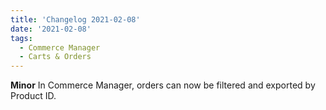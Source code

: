 ```yaml
---
title: 'Changelog 2021-02-08'
date: '2021-02-08'
tags:
  - Commerce Manager
  - Carts & Orders
---
```

**Minor** In Commerce Manager, orders can now be filtered and exported by Product ID.
